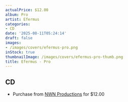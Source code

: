 ```yaml
---
actualPrice: $12.00
album: Pro
artist: Efermus
categories:
- CD
date: '2025-08-11T05:24:14'
draft: false
images:
- /images/covers/efermus-pro.png
inStock: true
thumbnailImage: /images/covers/efermus-pro-thumb.png
title: Efermus - Pro
---
```


## CD
* Purchase from [NWN Productions](http://shop.nwnprod.com/index.php?route=product/product&path=93&product_id=63006&sort=pd.name&order=ASC) for $12.00
